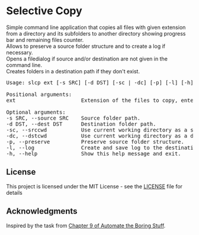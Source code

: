 # Selective Copy

Simple command line application that copies all files with given extension from a directory and its subfolders to another directory showing progress bar and remaining files counter.\
Allows to preserve a source folder structure and to create a log if necessary.\
Opens a filedialog if source and/or destination are not given in the command line.\
Creates folders in a destination path if they don't exist.

<pre>
Usage: slcp ext [-s SRC] [-d DST] [-sc | -dc] [-p] [-l] [-h]

Positional arguments:
ext                     Extension of the files to copy, enter without a dot.

Optional arguments:
-s SRC, --source SRC    Source folder path.
-d DST, --dest DST      Destination folder path.
-sc, --srccwd           Use current working directory as a source folder.
-dc, --dstcwd           Use current working directory as a destination folder.
-p, --preserve          Preserve source folder structure.
-l, --log               Create and save log to the destination folder.
-h, --help              Show this help message and exit.
</pre>

## License

This project is licensed under the MIT License - see the [LICENSE](LICENSE) file for details

## Acknowledgments

Inspired by the task from [Chapter 9 of Automate the Boring Stuff](https://automatetheboringstuff.com/chapter9/).
